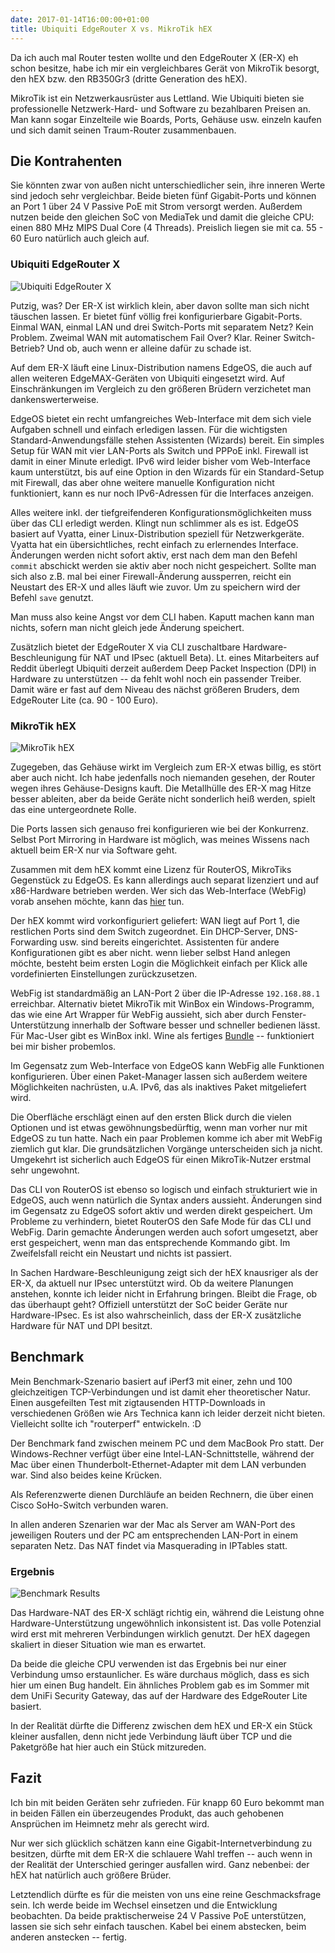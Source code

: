 ```yaml
---
date: 2017-01-14T16:00:00+01:00
title: Ubiquiti EdgeRouter X vs. MikroTik hEX
---
```

Da ich auch mal Router testen wollte und den EdgeRouter X (ER-X) eh schon besitze, habe ich mir ein vergleichbares Gerät von MikroTik besorgt, den hEX bzw. den RB350Gr3 (dritte Generation des hEX).

MikroTik ist ein Netzwerkausrüster aus Lettland. Wie Ubiquiti bieten sie professionelle Netzwerk-Hard- und Software zu bezahlbaren Preisen an. Man kann sogar Einzelteile wie Boards, Ports, Gehäuse usw. einzeln kaufen und sich damit seinen Traum-Router zusammenbauen.

## Die Kontrahenten

Sie könnten zwar von außen nicht unterschiedlicher sein, ihre inneren Werte sind jedoch sehr vergleichbar. Beide bieten fünf Gigabit-Ports und können an Port 1 über 24 V Passive PoE mit Strom versorgt werden. Außerdem nutzen beide den gleichen SoC von MediaTek und damit die gleiche CPU: einen 880 MHz MIPS Dual Core (4 Threads). Preislich liegen sie mit ca. 55 - 60 Euro natürlich auch gleich auf.

### Ubiquiti EdgeRouter X

![Ubiquiti EdgeRouter X](/images/router-benchmark/erx.jpg)

Putzig, was? Der ER-X ist wirklich klein, aber davon sollte man sich nicht täuschen lassen. Er bietet fünf völlig frei konfigurierbare Gigabit-Ports. Einmal WAN, einmal LAN und drei Switch-Ports mit separatem Netz? Kein Problem. Zweimal WAN mit automatischem Fail Over? Klar. Reiner Switch-Betrieb? Und ob, auch wenn er alleine dafür zu schade ist.

Auf dem ER-X läuft eine Linux-Distribution namens EdgeOS, die auch auf allen weiteren EdgeMAX-Geräten von Ubiquiti eingesetzt wird. Auf Einschränkungen im Vergleich zu den größeren Brüdern verzichetet man dankenswerterweise.

EdgeOS bietet ein recht umfangreiches Web-Interface mit dem sich viele Aufgaben schnell und einfach erledigen lassen. Für die wichtigsten Standard-Anwendungsfälle stehen Assistenten (Wizards) bereit. Ein simples Setup für WAN mit vier LAN-Ports als Switch und PPPoE inkl. Firewall ist damit in einer Minute erledigt. IPv6 wird leider bisher vom Web-Interface kaum unterstützt, bis auf eine Option in den Wizards für ein Standard-Setup mit Firewall, das aber ohne weitere manuelle Konfiguration nicht funktioniert, kann es nur noch IPv6-Adressen für die Interfaces anzeigen.

Alles weitere inkl. der tiefgreifenderen Konfigurationsmöglichkeiten muss über das CLI erledigt werden. Klingt nun schlimmer als es ist. EdgeOS basiert auf Vyatta, einer Linux-Distribution speziell für Netzwerkgeräte. Vyatta hat ein übersichtliches, recht einfach zu erlernendes Interface. Änderungen werden nicht sofort aktiv, erst nach dem man den Befehl `commit` abschickt werden sie aktiv aber noch nicht gespeichert. Sollte man sich also z.B. mal bei einer Firewall-Änderung aussperren, reicht ein Neustart des ER-X und alles läuft wie zuvor. Um zu speichern wird der Befehl `save` genutzt.

Man muss also keine Angst vor dem CLI haben. Kaputt machen kann man nichts, sofern man nicht gleich jede Änderung speichert.

Zusätzlich bietet der EdgeRouter X via CLI zuschaltbare Hardware-Beschleunigung für NAT und IPsec (aktuell Beta). Lt. eines Mitarbeiters auf Reddit überlegt Ubiquiti derzeit außerdem Deep Packet Inspection (DPI) in Hardware zu unterstützen -- da fehlt wohl noch ein passender Treiber. Damit wäre er fast auf dem Niveau des nächst größeren Bruders, dem EdgeRouter Lite (ca. 90 - 100 Euro).

### MikroTik hEX

![MikroTik hEX](/images/router-benchmark/hex.jpg)

Zugegeben, das Gehäuse wirkt im Vergleich zum ER-X etwas billig, es stört aber auch nicht. Ich habe jedenfalls noch niemanden gesehen, der Router wegen ihres Gehäuse-Designs kauft. Die Metallhülle des ER-X mag Hitze besser ableiten, aber da beide Geräte nicht sonderlich heiß werden, spielt das eine untergeordnete Rolle.

Die Ports lassen sich genauso frei konfigurieren wie bei der Konkurrenz. Selbst Port Mirroring in Hardware ist möglich, was meines Wissens nach aktuell beim ER-X nur via Software geht.

Zusammen mit dem hEX kommt eine Lizenz für RouterOS, MikroTiks Gegenstück zu EdgeOS. Es kann allerdings auch separat lizenziert und auf x86-Hardware betrieben werden. Wer sich das Web-Interface (WebFig) vorab ansehen möchte, kann das [hier](http://www.mikrotik.com/software) tun.

Der hEX kommt wird vorkonfiguriert geliefert: WAN liegt auf Port 1, die restlichen Ports sind dem Switch zugeordnet. Ein DHCP-Server, DNS-Forwarding usw. sind bereits eingerichtet. Assistenten für andere Konfigurationen gibt es aber nicht. wenn lieber selbst Hand anlegen möchte, besteht beim ersten Login die Möglichkeit einfach per Klick alle vordefinierten Einstellungen zurückzusetzen.

WebFig ist standardmäßig an LAN-Port 2 über die IP-Adresse `192.168.88.1` erreichbar. Alternativ bietet MikroTik mit WinBox ein Windows-Programm, das wie eine Art Wrapper für WebFig aussieht, sich aber durch Fenster-Unterstützung innerhalb der Software besser und schneller bedienen lässt. Für Mac-User gibt es WinBox inkl. Wine als fertiges [Bundle](http://joshaven.com/resources/tools/winbox-for-mac/) -- funktioniert bei mir bisher probemlos.

Im Gegensatz zum Web-Interface von EdgeOS kann WebFig alle Funktionen konfigurieren. Über einen Paket-Manager lassen sich außerdem weitere Möglichkeiten nachrüsten, u.A. IPv6, das als inaktives Paket mitgeliefert wird.

Die Oberfläche erschlägt einen auf den ersten Blick durch die vielen Optionen und ist etwas gewöhnungsbedürftig, wenn man vorher nur mit EdgeOS zu tun hatte. Nach ein paar Problemen komme ich aber mit WebFig ziemlich gut klar. Die grundsätzlichen Vorgänge unterscheiden sich ja nicht. Umgekehrt ist sicherlich auch EdgeOS für einen MikroTik-Nutzer erstmal sehr ungewohnt.

Das CLI von RouterOS ist ebenso so logisch und einfach strukturiert wie in EdgeOS, auch wenn natürlich die Syntax anders aussieht. Änderungen sind im Gegensatz zu EdgeOS sofort aktiv und werden direkt gespeichert. Um Probleme zu verhindern, bietet RouterOS den Safe Mode für das CLI und WebFig. Darin gemachte Änderungen werden auch sofort umgesetzt, aber erst gespeichert, wenn man das entsprechende Kommando gibt. Im Zweifelsfall reicht ein Neustart und nichts ist passiert.

In Sachen Hardware-Beschleunigung zeigt sich der hEX knausriger als der ER-X, da aktuell nur IPsec unterstützt wird. Ob da weitere Planungen anstehen, konnte ich leider nicht in Erfahrung bringen. Bleibt die Frage, ob das überhaupt geht? Offiziell unterstützt der SoC beider Geräte nur Hardware-IPsec. Es ist also wahrscheinlich, dass der ER-X zusätzliche Hardware für NAT und DPI besitzt.

## Benchmark

Mein Benchmark-Szenario basiert auf iPerf3 mit einer, zehn und 100 gleichzeitigen TCP-Verbindungen und ist damit eher theoretischer Natur. Einen ausgefeilten Test mit zigtausenden HTTP-Downloads in verschiedenen Größen wie Ars Technica kann ich leider derzeit nicht bieten. Vielleicht sollte ich "routerperf" entwickeln. :D

Der Benchmark fand zwischen meinem PC und dem MacBook Pro statt. Der Windows-Rechner verfügt über eine Intel-LAN-Schnittstelle, während der Mac über einen Thunderbolt-Ethernet-Adapter mit dem LAN verbunden war. Sind also beides keine Krücken.

Als Referenzwerte dienen Durchläufe an beiden Rechnern, die über einen Cisco SoHo-Switch verbunden waren.

In allen anderen Szenarien war der Mac als Server am WAN-Port des jeweiligen Routers und der PC am entsprechenden LAN-Port in einem separaten Netz. Das NAT findet via Masquerading in IPTables statt.

### Ergebnis

![Benchmark Results](/images/router-benchmark/chart.png)

Das Hardware-NAT des ER-X schlägt richtig ein, während die Leistung ohne Hardware-Unterstützung ungewöhnlich inkonsistent ist. Das volle Potenzial wird erst mit mehreren Verbindungen wirklich genutzt. Der hEX dagegen skaliert in dieser Situation wie man es erwartet. 

Da beide die gleiche CPU verwenden ist das Ergebnis bei nur einer Verbindung umso erstaunlicher. Es wäre durchaus möglich, dass es sich hier um einen Bug handelt. Ein ähnliches Problem gab es im Sommer mit dem UniFi Security Gateway, das auf der Hardware des EdgeRouter Lite basiert.

In der Realität dürfte die Differenz zwischen dem hEX und ER-X ein Stück kleiner ausfallen, denn nicht jede Verbindung läuft über TCP und die Paketgröße hat hier auch ein Stück mitzureden.

## Fazit

Ich bin mit beiden Geräten sehr zufrieden. Für knapp 60 Euro bekommt man in beiden Fällen ein überzeugendes Produkt, das auch gehobenen Ansprüchen im Heimnetz mehr als gerecht wird.

Nur wer sich glücklich schätzen kann eine Gigabit-Internetverbindung zu besitzen, dürfte mit dem ER-X die schlauere Wahl treffen -- auch wenn in der Realität der Unterschied geringer ausfallen wird. Ganz nebenbei: der hEX hat natürlich auch größere Brüder.

Letztendlich dürfte es für die meisten von uns eine reine Geschmacksfrage sein. Ich werde beide im Wechsel einsetzen und die Entwicklung beobachten. Da beide praktischerweise 24 V Passive PoE unterstützen, lassen sie sich sehr einfach tauschen. Kabel bei einem abstecken, beim anderen anstecken -- fertig.
